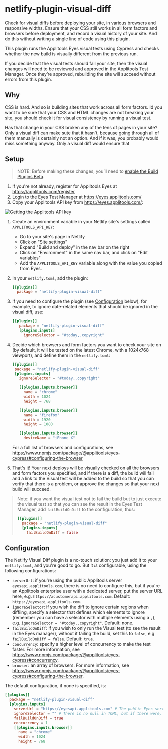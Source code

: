 # netlify-plugin-visual-diff

Check for visual diffs before deploying your site, in various browsers and responsive widths.
Ensure that your CSS still works in all form factors and browsers before deployment, and record
a visual history of your site. And do this without writing a single line of code using this plugin.

This plugin runs the Applitools Eyes visual tests using Cypress and checks
whether the new build is visually different from the previous run.

If you decide that the visual tests should fail your site, then the visual changes
will need to be reviewed and approved in the Applitools Test Manager.
Once they’re approved, rebuilding the site will succeed without errors from this plugin.

## Why

CSS is hard. And so is building sites that work across all form factors. Id you want to be sure
that your CSS and HTML changes are not breaking your site, you should check it for visual consistency
by running a visual test.

Has that change in your CSS broken any of the tens of pages in your site? Only a visual diff can make sute
that it hasn't, because going through all of them manually is certainly not an option. And if it was,
you probably would miss something anyway. Only a visual diff would ensure that

## Setup

> NOTE: Before making these changes,
> you’ll need to [enable the Build Plugins Beta](https://app.netlify.com/enable-beta?_ga=2.121904395.1859585997.1588375642-1789055271.1572451542).

1. If you're not already, register for Applitools Eyes at <https://applitools.com/register>
1. Login to the Eyes Test Manager at <https://eyes.applitools.com/>
1. Copy your Applitools API key from <https://eyes.applitools.com/>:

![Getting the Applitools API key](./.github/applitools-api-key.png)

1. Create an environment variable in your Netlify site's settings called `APPLITOOLS_API_KEY`:
   * Go to your site's page in Netlify
   * Click on "Site settings"
   * Expand "Build and deploy" in the nav bar on the right
   * Click on "Environment" in the same nav bar, and click on "Edit variables"
   * Add the `APPLITOOLS_API_KEY` variable along with the value you copied from Eyes.
1. In your `netlify.toml`, add the plugin:

   ```toml
   [[plugins]]
     package = "netlify-plugin-visual-diff"
   ```

1. If you need to configure the plugin (see [Configuration](#configuration) below),
   for example, to ignore date-related elements that should
   be ignored in the visual diff, use:

   ```toml
   [[plugins]]
      package = "netlify-plugin-visual-diff"
      [plugins.inputs]
        ignoreSelector = "#today,.copyright"
   ```

1. Decide which browsers and form factors you want to check your site on
   (by default, it will be tested on the latest Chrome, with a 1024x768 viewport), and
   define them in the `netlify.toml`:

   ```toml
   [[plugins]]
    package = "netlify-plugin-visual-diff"
    [plugins.inputs]
      ignoreSelector = "#today,.copyright"

      [[plugins.inputs.browser]]
        name = "chrome"
        width = 1024
        height = 768

      [[plugins.inputs.browser]]
        name = "firefox"
        width = 1920
        height = 1080

      [[plugins.inputs.browser]]
        deviceName = "iPhone X"
   ```

   For a full list of browsers and configurations,
   see <https://www.npmjs.com/package/@applitools/eyes-cypress#configuring-the-browser>

1. That's it! Your next deploys will be visually checked on all the browsers and form factors you specified,
   and if there is a diff, the build will
   fail and a link to the Visual test will be added to the build so that you can verify that
   there is a problem, or approve the changes so that your next build will succeed.

> Note: if you want the visual test not to fail the build but to just execute the visual test
> so that you can see the result in the Eyes Test Manager, add `failBuildOnDiff`
> to the configuration, thus:
>
>  ```toml
>  [[plugins]]
>    package = "netlify-plugin-visual-diff"
>    [plugins.inputs]
>      failBuildOnDiff = false
>  ```

## Configuration

The Netlify Visual Diff plugin is a no-touch solution: you just add it to your `netlify.toml`,
and you're good to go. But it _is_ configurable, using the following configurations:

* `serverUrl`: if you're using the public Applitools server `eyesapi.applitools.com`, there is no
  need to configure this, but if you're an Applitools enterprise user with a dedicated server,
  put the server URL here, e.g. `https://acustomerapi.applitools.com`.
  Default: `https://eyesapi.applitools.com`.
* `ignoreSelector`: if you wish the diff to ignore certain regions when diffiing,
  specify a selector that defines which elements to ignore
  (remember you can have a selector with multiple elements using a `,`),
  e.g. `ignoreSelector = "#today,.copyright"`. Default: none.
* `failBuildOnDiff`: if you wish to only run the Visual test (to see the result in the Eyes
  manager), without it failing the build, set this to `false`, e.g `failBuildOnDiff = false`.
  Default: `true`.
* `concurrency`: specify a higher level of concurrency to make the test faster.
  For more information, see <https://www.npmjs.com/package/@applitools/eyes-cypress#concurrency>.
* `browser`: an array of browsers.
  For more information, see <https://www.npmjs.com/package/@applitools/eyes-cypress#configuring-the-browser>.

The default configuration, if none is specified, is:

```toml
[[plugins]]
  package = "netlify-plugin-visual-diff"
  [plugins.inputs]
    serverUrl = "https://eyesapi.applitools.com" # The public Eyes server
    ignoreSelector = "" # There is no null in TOML, but if there were, then it would be null
    failBuildOnDiff = true
    concurrency = 1
    [[plugins.inputs.browser]]
      name = "chrome"
      width = 1024
      height = 768
```
